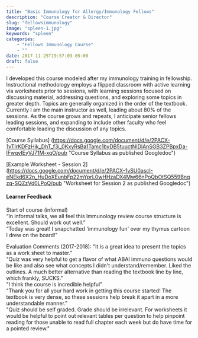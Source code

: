 ```yaml
---
title: "Basic Immunology for Allergy/Immunology Fellows"
description: "Course Creator & Director"
slug: "fellowsimmunology"
image: "spleen-1.jpg"
keywords: "spleen"
categories:
    - "Fellows Immunology Course"
    - ""
date: 2017-11-25T19:57:03-05:00
draft: false
---
```


I developed this course modeled after my immunology training in fellowship. Instructional methodology employs a flipped classroom with active learning via worksheets prior to sessions, with learning sessions focused on discussing material, addressing questions, and exploring some topics in greater depth. Topics are generally organized in the order of the textbook. Currently I am the main instructor as well, leading about 80% of the sessions. As the course grows and repeats, I anticipate senior fellows leading sessions, and expanding to include other faculty who feel comfortable leading the discussion of any topics.

[Course Syllabus] (https://docs.google.com/document/d/e/2PACX-1vTIrKDFzHik_DhT_f3i_0KxyRsBa1Tamc1byDB5tuuctNIDlAnSGB3ZPBpxDa-IFwqyIEyVJ71M-xqO/pub "Course Syllabus as published Googledoc")

[Example Worksheet - Session 2] (https://docs.google.com/document/d/e/2PACX-1vSU0ascI-eNEkd6X2n_HuDoXEunbFp22mYprL0wHHzaDX4Mw66nPoQbOtSQ559Bnqzq-SQZzVd0LPoQ/pub "Worksheet for Session 2 as published Googledoc")

#### Learner Feedback
Start of course (informal)  
  “In informal talks, we all feel this Immunology review course structure is excellent. Should work out well.”  
  “Today was great! I snapchatted 'immunology fun' over my thymus cartoon I drew on the board!"  
  
  Evaluation Comments (2017-2018): 
  "It is a great idea to present the topics as a work sheet to master."  
  "Quiz was very helpful to get a flavor of what ABAI immuno questions would be like and also see what concepts I didn't understand/remember. Liked the outlines. A much better alternative than reading the textbook line by line, which frankly, SUCKS."  
  "I think the course is incredible helpful"  
  "Thank you for all your hard work in getting this course started! The textbook is very dense, so these sessions help break it apart in a more understandable manner."  
  "Quiz should be self graded. Grade should be irrelevant. For worksheets it would be helpful to point out relevant tables per question to help pinpoint reading for those unable to read full chapter each week but do have time for a pointed review."
